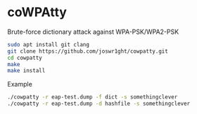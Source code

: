 # coWPAtty
Brute-force dictionary attack against WPA-PSK/WPA2-PSK

```bash
sudo apt install git clang
git clone https://github.com/joswr1ght/cowpatty.git
cd cowpatty
make
make install
```

Example
```bash
./cowpatty -r eap-test.dump -f dict -s somethingclever
./cowpatty -r eap-test.dump -d hashfile -s somethingclever
```